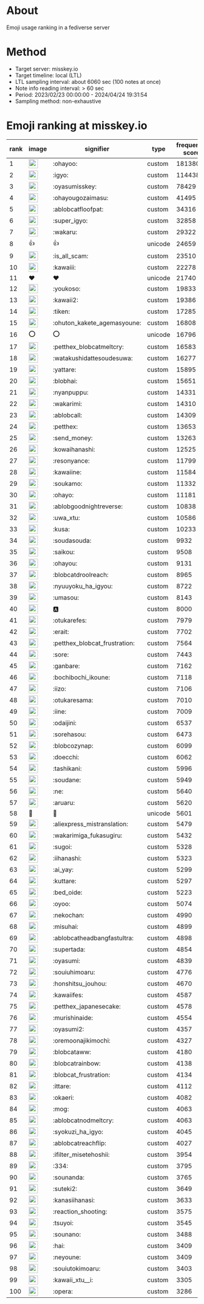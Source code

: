 # About
Emoji usage ranking in a fediverse server

# Method
- Target server: misskey.io
- Target timeline: local (LTL)
- LTL sampling interval: about 6060 sec (100 notes at once)
- Note info reading interval: > 60 sec
- Period: 2023/02/23 00:00:00 - 2024/04/24 19:31:54 
- Sampling method: non-exhaustive

# Emoji ranking at misskey.io

|rank|image|signifier|type|frequency score|
|----|----|----|----|----|
|1|<img height="24" src="https://misskey.io/emoji/ohayoo.webp">|:ohayoo:|custom|181380|
|2|<img height="24" src="https://misskey.io/emoji/igyo.webp">|:igyo:|custom|114438|
|3|<img height="24" src="https://misskey.io/emoji/oyasumisskey.webp">|:oyasumisskey:|custom|78429|
|4|<img height="24" src="https://misskey.io/emoji/ohayougozaimasu.webp">|:ohayougozaimasu:|custom|41495|
|5|<img height="24" src="https://misskey.io/emoji/ablobcatfloofpat.webp">|:ablobcatfloofpat:|custom|34316|
|6|<img height="24" src="https://misskey.io/emoji/super_igyo.webp">|:super_igyo:|custom|32858|
|7|<img height="24" src="https://misskey.io/emoji/wakaru.webp">|:wakaru:|custom|29322|
|8|👍|👍|unicode|24659|
|9|<img height="24" src="https://misskey.io/emoji/is_all_scam.webp">|:is_all_scam:|custom|23510|
|10|<img height="24" src="https://misskey.io/emoji/kawaiii.webp">|:kawaiii:|custom|22278|
|11|❤|❤|unicode|21740|
|12|<img height="24" src="https://misskey.io/emoji/youkoso.webp">|:youkoso:|custom|19833|
|13|<img height="24" src="https://misskey.io/emoji/kawaii2.webp">|:kawaii2:|custom|19386|
|14|<img height="24" src="https://misskey.io/emoji/tiken.webp">|:tiken:|custom|17285|
|15|<img height="24" src="https://misskey.io/emoji/ohuton_kakete_agemasyoune.webp">|:ohuton_kakete_agemasyoune:|custom|16808|
|16|⭕|⭕|unicode|16796|
|17|<img height="24" src="https://misskey.io/emoji/petthex_blobcatmeltcry.webp">|:petthex_blobcatmeltcry:|custom|16583|
|18|<img height="24" src="https://misskey.io/emoji/watakushidattesoudesuwa.webp">|:watakushidattesoudesuwa:|custom|16277|
|19|<img height="24" src="https://misskey.io/emoji/yattare.webp">|:yattare:|custom|15895|
|20|<img height="24" src="https://misskey.io/emoji/blobhai.webp">|:blobhai:|custom|15651|
|21|<img height="24" src="https://misskey.io/emoji/nyanpuppu.webp">|:nyanpuppu:|custom|14331|
|22|<img height="24" src="https://misskey.io/emoji/wakarimi.webp">|:wakarimi:|custom|14310|
|23|<img height="24" src="https://misskey.io/emoji/ablobcall.webp">|:ablobcall:|custom|14309|
|24|<img height="24" src="https://misskey.io/emoji/petthex.webp">|:petthex:|custom|13653|
|25|<img height="24" src="https://misskey.io/emoji/send_money.webp">|:send_money:|custom|13263|
|26|<img height="24" src="https://misskey.io/emoji/kowaihanashi.webp">|:kowaihanashi:|custom|12525|
|27|<img height="24" src="https://misskey.io/emoji/resonyance.webp">|:resonyance:|custom|11799|
|28|<img height="24" src="https://misskey.io/emoji/kawaiine.webp">|:kawaiine:|custom|11584|
|29|<img height="24" src="https://misskey.io/emoji/soukamo.webp">|:soukamo:|custom|11332|
|30|<img height="24" src="https://misskey.io/emoji/ohayo.webp">|:ohayo:|custom|11181|
|31|<img height="24" src="https://misskey.io/emoji/ablobgoodnightreverse.webp">|:ablobgoodnightreverse:|custom|10838|
|32|<img height="24" src="https://misskey.io/emoji/uwa_xtu.webp">|:uwa_xtu:|custom|10586|
|33|<img height="24" src="https://misskey.io/emoji/kusa.webp">|:kusa:|custom|10233|
|34|<img height="24" src="https://misskey.io/emoji/soudasouda.webp">|:soudasouda:|custom|9932|
|35|<img height="24" src="https://misskey.io/emoji/saikou.webp">|:saikou:|custom|9508|
|36|<img height="24" src="https://misskey.io/emoji/ohayou.webp">|:ohayou:|custom|9131|
|37|<img height="24" src="https://misskey.io/emoji/blobcatdroolreach.webp">|:blobcatdroolreach:|custom|8965|
|38|<img height="24" src="https://misskey.io/emoji/nyuuyoku_ha_igyou.webp">|:nyuuyoku_ha_igyou:|custom|8722|
|39|<img height="24" src="https://misskey.io/emoji/umasou.webp">|:umasou:|custom|8143|
|40|<img height="24" src="https://misskey.io/emoji/a.webp">|:a:|custom|8000|
|41|<img height="24" src="https://misskey.io/emoji/otukarefes.webp">|:otukarefes:|custom|7979|
|42|<img height="24" src="https://misskey.io/emoji/erait.webp">|:erait:|custom|7702|
|43|<img height="24" src="https://misskey.io/emoji/petthex_blobcat_frustration.webp">|:petthex_blobcat_frustration:|custom|7564|
|44|<img height="24" src="https://misskey.io/emoji/sore.webp">|:sore:|custom|7443|
|45|<img height="24" src="https://misskey.io/emoji/ganbare.webp">|:ganbare:|custom|7162|
|46|<img height="24" src="https://misskey.io/emoji/bochibochi_ikoune.webp">|:bochibochi_ikoune:|custom|7118|
|47|<img height="24" src="https://misskey.io/emoji/iizo.webp">|:iizo:|custom|7106|
|48|<img height="24" src="https://misskey.io/emoji/otukaresama.webp">|:otukaresama:|custom|7010|
|49|<img height="24" src="https://misskey.io/emoji/iine.webp">|:iine:|custom|7009|
|50|<img height="24" src="https://misskey.io/emoji/odaijini.webp">|:odaijini:|custom|6537|
|51|<img height="24" src="https://misskey.io/emoji/sorehasou.webp">|:sorehasou:|custom|6473|
|52|<img height="24" src="https://misskey.io/emoji/blobcozynap.webp">|:blobcozynap:|custom|6099|
|53|<img height="24" src="https://misskey.io/emoji/doecchi.webp">|:doecchi:|custom|6062|
|54|<img height="24" src="https://misskey.io/emoji/tashikani.webp">|:tashikani:|custom|5996|
|55|<img height="24" src="https://misskey.io/emoji/soudane.webp">|:soudane:|custom|5949|
|56|<img height="24" src="https://misskey.io/emoji/ne.webp">|:ne:|custom|5640|
|57|<img height="24" src="https://misskey.io/emoji/aruaru.webp">|:aruaru:|custom|5620|
|58|🎉|🎉|unicode|5601|
|59|<img height="24" src="https://misskey.io/emoji/aliexpress_mistranslation.webp">|:aliexpress_mistranslation:|custom|5479|
|60|<img height="24" src="https://misskey.io/emoji/wakarimiga_fukasugiru.webp">|:wakarimiga_fukasugiru:|custom|5432|
|61|<img height="24" src="https://misskey.io/emoji/sugoi.webp">|:sugoi:|custom|5328|
|62|<img height="24" src="https://misskey.io/emoji/iihanashi.webp">|:iihanashi:|custom|5323|
|63|<img height="24" src="https://misskey.io/emoji/ai_yay.webp">|:ai_yay:|custom|5299|
|64|<img height="24" src="https://misskey.io/emoji/kuttare.webp">|:kuttare:|custom|5297|
|65|<img height="24" src="https://misskey.io/emoji/bed_oide.webp">|:bed_oide:|custom|5223|
|66|<img height="24" src="https://misskey.io/emoji/oyoo.webp">|:oyoo:|custom|5074|
|67|<img height="24" src="https://misskey.io/emoji/nekochan.webp">|:nekochan:|custom|4990|
|68|<img height="24" src="https://misskey.io/emoji/misuhai.webp">|:misuhai:|custom|4899|
|69|<img height="24" src="https://misskey.io/emoji/ablobcatheadbangfastultra.webp">|:ablobcatheadbangfastultra:|custom|4898|
|70|<img height="24" src="https://misskey.io/emoji/supertada.webp">|:supertada:|custom|4854|
|71|<img height="24" src="https://misskey.io/emoji/oyasumi.webp">|:oyasumi:|custom|4839|
|72|<img height="24" src="https://misskey.io/emoji/souiuhimoaru.webp">|:souiuhimoaru:|custom|4776|
|73|<img height="24" src="https://misskey.io/emoji/honshitsu_jouhou.webp">|:honshitsu_jouhou:|custom|4670|
|74|<img height="24" src="https://misskey.io/emoji/kawaiifes.webp">|:kawaiifes:|custom|4587|
|75|<img height="24" src="https://misskey.io/emoji/petthex_japanesecake.webp">|:petthex_japanesecake:|custom|4578|
|76|<img height="24" src="https://misskey.io/emoji/murishinaide.webp">|:murishinaide:|custom|4554|
|77|<img height="24" src="https://misskey.io/emoji/oyasumi2.webp">|:oyasumi2:|custom|4357|
|78|<img height="24" src="https://misskey.io/emoji/oremoonajikimochi.webp">|:oremoonajikimochi:|custom|4327|
|79|<img height="24" src="https://misskey.io/emoji/blobcataww.webp">|:blobcataww:|custom|4180|
|80|<img height="24" src="https://misskey.io/emoji/blobcatrainbow.webp">|:blobcatrainbow:|custom|4138|
|81|<img height="24" src="https://misskey.io/emoji/blobcat_frustration.webp">|:blobcat_frustration:|custom|4134|
|82|<img height="24" src="https://misskey.io/emoji/ittare.webp">|:ittare:|custom|4112|
|83|<img height="24" src="https://misskey.io/emoji/okaeri.webp">|:okaeri:|custom|4082|
|84|<img height="24" src="https://misskey.io/emoji/mog.webp">|:mog:|custom|4063|
|85|<img height="24" src="https://misskey.io/emoji/ablobcatnodmeltcry.webp">|:ablobcatnodmeltcry:|custom|4063|
|86|<img height="24" src="https://misskey.io/emoji/syokuzi_ha_igyo.webp">|:syokuzi_ha_igyo:|custom|4045|
|87|<img height="24" src="https://misskey.io/emoji/ablobcatreachflip.webp">|:ablobcatreachflip:|custom|4027|
|88|<img height="24" src="https://misskey.io/emoji/ifilter_misetehoshii.webp">|:ifilter_misetehoshii:|custom|3954|
|89|<img height="24" src="https://misskey.io/emoji/334.webp">|:334:|custom|3795|
|90|<img height="24" src="https://misskey.io/emoji/sounanda.webp">|:sounanda:|custom|3765|
|91|<img height="24" src="https://misskey.io/emoji/suteki2.webp">|:suteki2:|custom|3649|
|92|<img height="24" src="https://misskey.io/emoji/kanasiihanasi.webp">|:kanasiihanasi:|custom|3633|
|93|<img height="24" src="https://misskey.io/emoji/reaction_shooting.webp">|:reaction_shooting:|custom|3575|
|94|<img height="24" src="https://misskey.io/emoji/tsuyoi.webp">|:tsuyoi:|custom|3545|
|95|<img height="24" src="https://misskey.io/emoji/sounano.webp">|:sounano:|custom|3488|
|96|<img height="24" src="https://misskey.io/emoji/hai.webp">|:hai:|custom|3409|
|97|<img height="24" src="https://misskey.io/emoji/neyoune.webp">|:neyoune:|custom|3409|
|98|<img height="24" src="https://misskey.io/emoji/souiutokimoaru.webp">|:souiutokimoaru:|custom|3403|
|99|<img height="24" src="https://misskey.io/emoji/kawaii_xtu__i.webp">|:kawaii_xtu__i:|custom|3305|
|100|<img height="24" src="https://misskey.io/emoji/opera.webp">|:opera:|custom|3286|
